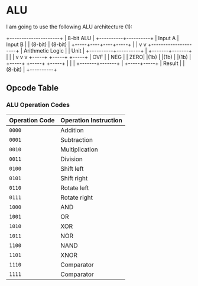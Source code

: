 # ALU 

I am going to use the following ALU architecture (1): 


+---------------------+
|      8-bit ALU      |
+----------+----------+
| Input A  | Input B  |
| (8-bit)  | (8-bit)  |
+-----+----+----+-----+
      |         |
      v         v
+---------------------+
| Arithmetic Logic    |
|        Unit         |
+----------+----------+
           |
   +-------+-------+
   |       |       |
   v       v       v
+-----+ +-----+ +-----+
| OVF | | NEG | | ZERO|
|(1b) | |(1b) | |(1b) |
+-----+ +-----+ +-----+
   |       |       |
   +-------+-------+
           |
     +-----+-----+
     |  Result  |
     | (8-bit)  |
     +----------+        

## Opcode Table

### ALU Operation Codes

| Operation Code | Operation Instruction |
|----------------|------------------------|
| `0000`         | Addition               |
| `0001`         | Subtraction            |
| `0010`         | Multiplication         |
| `0011`         | Division               |
| `0100`         | Shift left             |
| `0101`         | Shift right            |
| `0110`         | Rotate left            |
| `0111`         | Rotate right           |
| `1000`         | AND                    |
| `1001`         | OR                     |
| `1010`         | XOR                    |
| `1011`         | NOR                    |
| `1100`         | NAND                   |
| `1101`         | XNOR                   |
| `1110`         | Comparator             |
| `1111`         | Comparator             |
